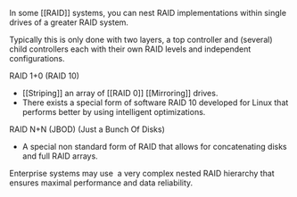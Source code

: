 In some [[RAID]] systems, you can nest RAID implementations within single drives of a greater RAID system.

Typically this is only done with two layers, a top controller and (several) child controllers each with their own RAID levels and independent configurations. 

RAID 1+0 (RAID 10)
- [[Striping]] an array of [[RAID 0]] [[Mirroring]] drives.
- There exists a special form of software RAID 10 developed for Linux that performs better by using intelligent optimizations.

RAID N+N (JBOD) (Just a Bunch Of Disks)
- A special non standard form of RAID that allows for concatenating disks and full RAID arrays.

Enterprise systems may use  a very complex nested RAID hierarchy that ensures maximal performance and data reliability.